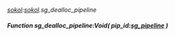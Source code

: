 _[sokol](../../modules/sokol/sokol-module.md):[sokol](../../modules/sokol/sokol-module.md).sg\_dealloc\_pipeline_
##### Function sg\_dealloc\_pipeline:Void( pip_id:[sg_pipeline](../../modules/sokol/sokol-sg_pipeline.md) )
